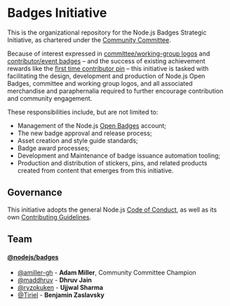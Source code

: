 # Badges Initiative

This is the organizational repository for the Node.js Badges Strategic Initiative, as chartered under the [Community Committee].

Because of interest expressed in [committee/working-group logos](https://github.com/nodejs/build/issues/529) and [contributor/event badges](https://github.com/nodejs/community-committee/issues/212#issuecomment-366805114) – and the success of existing achievement rewards like the [first time contributor pin](http://pbs.twimg.com/media/DN9YuC-XkAE4WSi.jpg) – this initiative is tasked with facilitating the design, development and production of Node.js Open Badges, committee and working group logos, and all associated merchandise and paraphernalia required to further encourage contribution and community engagement.

These responsibilities include, but are not limited to:
 - Management of the Node.js [Open Badges] account;
 - The new badge approval and release process;
 - Asset creation and style guide standards;
 - Badge award processes;
 - Development and Maintenance of badge issuance automation tooling;
 - Production and distribution of stickers, pins, and related products created from content that emerges from this initiative.

## Governance
This initiative adopts the general Node.js [Code of Conduct], as well as its own
[Contributing Guidelines].

## Team
#### [@nodejs/badges](https://github.com/orgs/nodejs/teams/badges)
- [@amiller-gh](https://github.com/amiller-gh) - **Adam Miller**, Community Committee Champion
- [@maddhruv](https://github.com/maddhruv) - **Dhruv Jain**
- [@ryzokuken](https://github.com/ryzokuken) - **Ujjwal Sharma**
- [@Tiriel](https://github.com/Tiriel) - **Benjamin Zaslavsky**

[Community Committee]: https://github.com/nodejs/community-committee
[Open Badges]: https://openbadges.org/get-started/
[Code of Conduct]: https://github.com/nodejs/admin/blob/master/CODE_OF_CONDUCT.md
[Contributing Guidelines]: ./CONTRIBUTING.md

